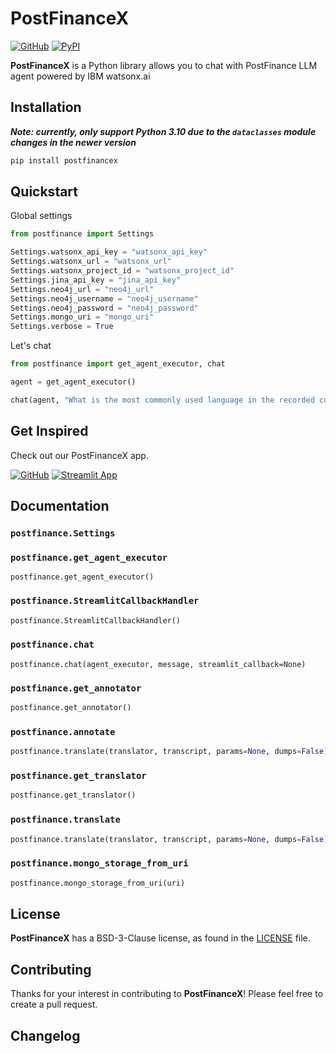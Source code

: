 # PostFinanceX

[![GitHub][github_badge]][github_link] [![PyPI][pypi_badge]][pypi_link]

**PostFinanceX** is a Python library allows you to chat with PostFinance LLM agent powered by IBM watsonx.ai



## Installation

***Note: currently, only support Python 3.10  due to the `dataclasses` module changes in the newer version***

```bash
pip install postfinancex
```



## Quickstart

Global settings

```python
from postfinance import Settings

Settings.watsonx_api_key = "watsonx_api_key"
Settings.watsonx_url = "watsonx_url"
Settings.watsonx_project_id = "watsonx_project_id"
Settings.jina_api_key = "jina_api_key"
Settings.neo4j_url = "neo4j_url"
Settings.neo4j_username = "neo4j_username"
Settings.neo4j_password = "neo4j_password"
Settings.mongo_uri = "mongo_uri"
Settings.verbose = True
```

Let's chat

```python
from postfinance import get_agent_executor, chat

agent = get_agent_executor()

chat(agent, "What is the most commonly used language in the recorded customer calls?")
```



## Get Inspired

Check out our PostFinanceX app.

[![GitHub](https://badgen.net/badge/icon/GitHub?icon=github&color=black&label)](https://github.com/imyizhang/postfinancex-app) [![Streamlit App](https://static.streamlit.io/badges/streamlit_badge_black_white.svg)](https://postfinance.streamlit.app/)



## Documentation

### `postfinance.Settings`



### `postfinance.get_agent_executor`

```
postfinance.get_agent_executor()
```



### `postfinance.StreamlitCallbackHandler`

```python
postfinance.StreamlitCallbackHandler()
```



### `postfinance.chat`

```
postfinance.chat(agent_executor, message, streamlit_callback=None)
```



### `postfinance.get_annotator`

```python
postfinance.get_annotator()
```



### `postfinance.annotate`

```python
postfinance.translate(translator, transcript, params=None, dumps=False)
```



### `postfinance.get_translator`

```python
postfinance.get_translator()
```



### `postfinance.translate`

```python
postfinance.translate(translator, transcript, params=None, dumps=False)
```



### `postfinance.mongo_storage_from_uri`

```python
postfinance.mongo_storage_from_uri(uri)
```



## License

**PostFinanceX** has a BSD-3-Clause license, as found in the [LICENSE](https://github.com/imyizhang/postfinancex/blob/main/LICENSE) file.



## Contributing

Thanks for your interest in contributing to **PostFinanceX**! Please feel free to create a pull request.



## Changelog



[github_badge]: https://badgen.net/badge/icon/GitHub?icon=github&color=black&label
[github_link]: https://github.com/imyizhang/postfinancex



[pypi_badge]: https://badgen.net/pypi/v/postfinancex?icon=pypi&color=black&label
[pypi_link]: https://www.pypi.org/project/postfinancex